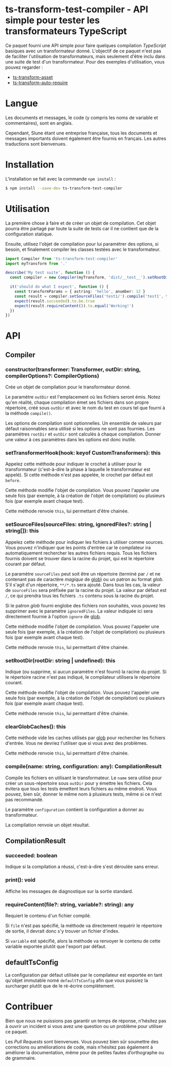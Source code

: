 # ts-transform-test-compiler - API simple pour tester les transformateurs TypeScript

Ce paquet fourni une API simple pour faire quelques compilation _TypeScript_ basiques avec un transformateur donné. L'objectif de ce paquet n'est pas de faciliter l'utilisation de transformateurs, mais seulement d'être inclu dans une suite de test d'un transformateur. Pour des exemples d'utilisation, vous pouvez regarder :

- [ts-transform-asset](https://github.com/slune-org/ts-transform-asset)
- [ts-transform-auto-require](https://github.com/slune-org/ts-transform-auto-require)

# Langue

Les documents et messages, le code (y compris les noms de variable et commentaires), sont en anglais.

Cependant, Slune étant une entreprise française, tous les documents et messages importants doivent également être fournis en français. Les autres traductions sont bienvenues.

# Installation

L’installation se fait avec la commande `npm install` :

```bash
$ npm install --save-dev ts-transform-test-compiler
```

# Utilisation

La première chose à faire et de créer un objet de compilation. Cet objet pourra être partagé par toute la suite de tests car il ne contient que de la configuration statique.

Ensuite, utilisez l'objet de compilation pour lui paramétrer des options, si besoin, et finalement compiler les classes testées avec le transformateur.

```typescript
import Compiler from 'ts-transform-test-compiler'
import myTransform from '.'

describe('My test suite', function () {
  const compiler = new Compiler(myTransform, 'dist/__test__').setRootDir('__test__')

  it('should do what I expect', function () {
    const transformParams = { astring: 'hello', anumber: 12 }
    const result = compiler.setSourceFiles('test1/').compile('test1', transformParams)
    expect(result.succeeded).to.be.true
    expect(result.requireContent()).to.equal('Working!')
  })
})
```

# API

## Compiler

### constructor(transformer: Transformer, outDir: string, compilerOptions?: CompilerOptions)

Crée un objet de compilation pour le transformateur donné.

Le paramètre `outDir` est l'emplacement où les fichiers seront émis. Notez qu'en réalité, chaque compilation émet ses fichiers dans son propre répertoire, créé sous `outDir` et avec le nom du test en cours tel que fourni à la méthode `compile()`.

Les options de compilation sont optionnelles. Un ensemble de valeurs par défaut raisonnables sera utilisé si les options ne sont pas fournies. Les paramètres `rootDir` et `outDir` sont calculés à chaque compilation. Donner une valeur à ces paramètres dans les options est donc inutile.

### setTransformerHook(hook: keyof CustomTransformers): this

Appelez cette méthode pour indiquer le crochet à utiliser pour le transformateur (c'est-à-dire la phase à laquelle le transformateur est appelé). Si cette méthode n'est pas appelée, le crochet par défaut est `before`.

Cette méthode modifie l'objet de compilation. Vous pouvez l'appeler une seule fois (par exemple, à la création de l'objet de compilation) ou plusieurs fois (par exemple avant chaque test).

Cette méthode renvoie `this`, lui permettant d'être chainée.

### setSourceFiles(sourceFiles: string, ignoredFiles?: string | string\[]): this

Appelez cette méthode pour indiquer les fichiers à utiliser comme sources. Vous pouvez n'indiquer que les points d'entrée car le compilateur ira automatiquement rechercher les autres fichiers requis. Tous les fichiers fournis doivent se trouver dans la racine du projet, qui est le répertoire courant par défaut.

Le paramètre `sourceFiles` peut soit être un répertoire (terminé par `/` et ne contenant pas de caractère _magique_ de [glob](https://www.npmjs.com/package/glob)) ou un patron au format _glob_. S'il s'agit d'un répertoire, `**/*.ts` sera ajouté. Dans tous les cas, la valeur de `sourceFiles` sera préfixée par la racine du projet. La valeur par défaut est `/`, ce qui prendra tous les fichiers `.ts` contenu sous la racine du projet.

Si le patron _glob_ fourni englobe des fichiers non souhaités, vous pouvez les supprimer avec le paramètre `ignoredFiles`. La valeur indiquée ici sera directement fournie à l'option `ignore` de [glob](https://www.npmjs.com/package/glob).

Cette méthode modifie l'objet de compilation. Vous pouvez l'appeler une seule fois (par exemple, à la création de l'objet de compilation) ou plusieurs fois (par exemple avant chaque test).

Cette méthode renvoie `this`, lui permettant d'être chainée.

### setRootDir(rootDir: string | undefined): this

Indique (ou supprime, si aucun paramètre n'est fourni) la racine du projet. Si le répertoire racine n'est pas indiqué, le compilateur utilisera le répertoire courant.

Cette méthode modifie l'objet de compilation. Vous pouvez l'appeler une seule fois (par exemple, à la création de l'objet de compilation) ou plusieurs fois (par exemple avant chaque test).

Cette méthode renvoie `this`, lui permettant d'être chainée.

### clearGlobCaches(): this

Cette méthode vide les caches utilisés par [glob](https://www.npmjs.com/package/glob) pour rechercher les fichiers d'entrée. Vous ne devriez l'utiliser que si vous avez des problèmes.

Cette méthode renvoie `this`, lui permettant d'être chainée.

### compile(name: string, configuration: any): CompilationResult

Compile les fichiers en utilisant le transformateur. Le `name` sera utilisé pour créer un sous-répertoire sous `outDir` pour y émettre les fichiers. Cela évitera que tous les tests émettent leurs fichiers au même endroit. Vous pouvez, bien sûr, donner le même nom à plusieurs tests, même si ce n'est pas recommandé.

Le paramètre `configuration` contient la configuration a donner au transformateur.

La compilation renvoie un objet résultat.

## CompilationResult

### succeeded: boolean

Indique si la compilation a réussi, c'est-à-dire s'est déroulée sans erreur.

### print(): void

Affiche les messages de diagnostique sur la sortie standard.

### requireContent(file?: string, variable?: string): any

Requiert le contenu d'un fichier compilé.

Si `file` n'est pas spécifié, la méthode va directement requérir le répertoire de sortie, il devrait donc s'y trouver un fichier d'index.

Si `variable` est spécifié, alors la méthode va renvoyer le contenu de cette variable exportée plutôt que l'export par défaut.

## defaultTsConfig

La configuration par défaut utilisée par le compilateur est exportée en tant qu'objet immutable nomé `defaultTsConfig` afin que vous puissiez la surcharger plutôt que de le ré-écrire complètement.

# Contribuer

Bien que nous ne puissions pas garantir un temps de réponse, n’hésitez pas à ouvrir un incident si vous avez une question ou un problème pour utiliser ce paquet.

Les _Pull Requests_ sont bienvenues. Vous pouvez bien sûr soumettre des corrections ou améliorations de code, mais n’hésitez pas également à améliorer la documentation, même pour de petites fautes d’orthographe ou de grammaire.
